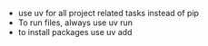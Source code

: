 - use uv for all project related tasks instead of pip
- To run files, always use uv run <file>
- to install packages use uv add <package>
